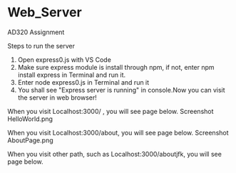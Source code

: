# Web_Server
 AD320 Assignment

Steps to run the server
1. Open express0.js with VS Code
2. Make sure express module is install through npm, if not, enter npm install express in Terminal and run it.
3. Enter node express0.js in Terminal and run it
4. You shall see "Express server is running" in console.Now you can visit the server in web browser!

When you visit Localhost:3000/ , you will see page below.
Screenshot HelloWorld.png

When you visit Localhost:3000/about, you will see page below.
Screenshot AboutPage.png

When you visit other path, such as Localhost:3000/aboutjfk, you will see page below.
